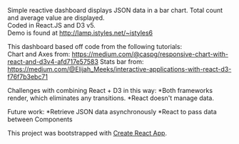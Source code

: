 Simple reactive dashboard displays JSON data in a bar chart. Total count and average value are displayed. <br/>
Coded in React.JS and D3 v5. <br/>
Demo is found at http://lamp.istyles.net/~istyles6<br/>

This dashboard based off code from the following tutorials:<br>
Chart and Axes from: https://medium.com/@caspg/responsive-chart-with-react-and-d3v4-afd717e57583
Stats bar from: https://medium.com/@Elijah_Meeks/interactive-applications-with-react-d3-f76f7b3ebc71

Challenges with combining React + D3 in this way:
   *Both frameworks render, which eliminates any transitions.
   *React doesn't manage data.

Future work:
   *Retrieve JSON data asynchronously
   *React to pass data between Components

This project was bootstrapped with [Create React App](https://github.com/facebookincubator/create-react-app).

